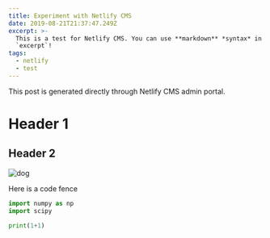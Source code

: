 ```yaml
---
title: Experiment with Netlify CMS
date: 2019-08-21T21:37:47.249Z
excerpt: >-
  This is a test for Netlify CMS. You can use **markdown** *syntax* in the
  `excerpt`!
tags:
  - netlify
  - test
---
```

This post is generated directly through Netlify CMS admin portal.

# Header 1

## Header 2

![dog](https://i.imgur.com/Z2wWmPD.jpg "a god")

Here is a code fence

```python
import numpy as np
import scipy

print(1+1)
```
